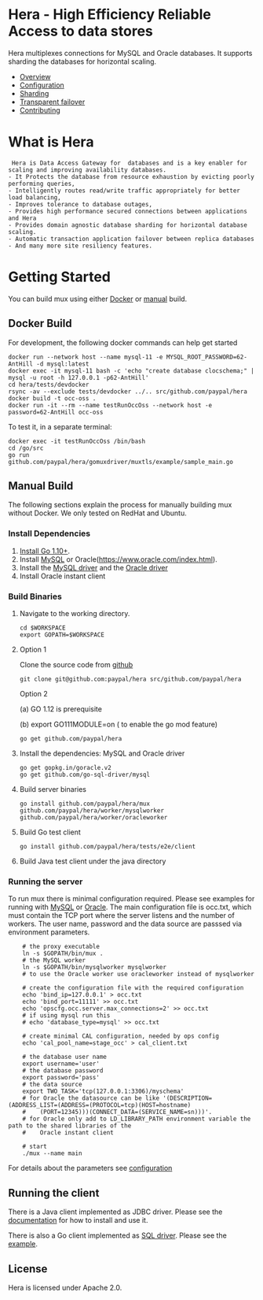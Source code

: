 # Hera - High Efficiency Reliable Access to data stores

Hera multiplexes connections for MySQL and 
Oracle databases.  It supports sharding the databases for horizontal scaling.

  * [Overview](docs/overview.md)
  * [Configuration](docs/configuration.md)
  * [Sharding](docs/sharding.md)
  * [Transparent failover](docs/taf.md)
  * [Contributing](docs/contributing.md)

# What is Hera
  
     Hera is Data Access Gateway for  databases and is a key enabler for scaling and improving availability databases. 
    - It Protects the database from resource exhaustion by evicting poorly performing queries,
    - Intelligently routes read/write traffic appropriately for better load balancing,
    - Improves tolerance to database outages,
    - Provides high performance secured connections between applications and Hera
    - Provides domain agnostic database sharding for horizontal database scaling.
    - Automatic transaction application failover between replica databases
    - And many more site resiliency features.

# Getting Started

You can build mux using either [Docker](#docker-build) or [manual](#manual-build) build.

## Docker Build

For development, the following docker commands can help get started

    docker run --network host --name mysql-11 -e MYSQL_ROOT_PASSWORD=62-AntHill -d mysql:latest
    docker exec -it mysql-11 bash -c 'echo "create database clocschema;" | mysql -u root -h 127.0.0.1 -p62-AntHill'
    cd hera/tests/devdocker
    rsync -av --exclude tests/devdocker ../.. src/github.com/paypal/hera
    docker build -t occ-oss .
    docker run -it --rm --name testRunOccOss --network host -e password=62-AntHill occ-oss

To test it, in a separate terminal:

    docker exec -it testRunOccOss /bin/bash
    cd /go/src
    go run github.com/paypal/hera/gomuxdriver/muxtls/example/sample_main.go

## Manual Build

The following sections explain the process for manually building mux without Docker. We only tested on RedHat and Ubuntu.

### Install Dependencies

1.  [Install Go 1.10+](http://golang.org/doc/install).
2.  Install [MySQL](http://dev.mysql.com/downloads/mysql) or Oracle(https://www.oracle.com/index.html).
3.  Install the [MySQL driver](github.com/go-sql-driver/mysql) and the [Oracle driver](https://github.com/go-goracle/goracle)
3.  Install Oracle instant client     
    
### Build Binaries

1.  Navigate to the working directory.
    ```
    cd $WORKSPACE
    export GOPATH=$WORKSPACE
    ```
2. Option 1 

    Clone the source code from [github](https://github.com/paypal/hera)
    ```
    git clone git@github.com:paypal/hera src/github.com/paypal/hera
    ```
    Option 2
    
    (a) GO 1.12 is prerequisite 
    
    (b) export GO111MODULE=on ( to enable the go mod feature)
    ```
    go get github.com/paypal/hera
    ```
3.  Install the dependencies: MySQL and Oracle driver
    ```
    go get gopkg.in/goracle.v2
    go get github.com/go-sql-driver/mysql
    ```
4.  Build server binaries
    ```
    go install github.com/paypal/hera/mux github.com/paypal/hera/worker/mysqlworker github.com/paypal/hera/worker/oracleworker
    ```
5.  Build Go test client
    ```
    go install github.com/paypal/hera/tests/e2e/client
    ```
6.  Build Java test client under the java directory
    
### Running the server

To run mux there is minimal configuration required. Please see examples for running with [MySQL](https://github.com/paypal/hera/tree/master/tests/e2e/srvmysql) or [Oracle](https://github.com/paypal/hera/tree/master/tests/e2e/srvoracle).
The main configuration file is occ.txt, which must contain the TCP port where the server listens and the number of workers. The user name, password and the data source are passsed via environment parameters.
```    
    # the proxy executable
    ln -s $GOPATH/bin/mux .
    # the MySQL worker
    ln -s $GOPATH/bin/mysqlworker mysqlworker
    # to use the Oracle worker use oracleworker instead of mysqlworker 

    # create the configuration file with the required configuration
    echo 'bind_ip=127.0.0.1' > occ.txt
    echo 'bind_port=11111' >> occ.txt
    echo 'opscfg.occ.server.max_connections=2' >> occ.txt
    # if using mysql run this
    # echo 'database_type=mysql' >> occ.txt

    # create minimal CAL configuration, needed by ops config
    echo 'cal_pool_name=stage_occ' > cal_client.txt
    
    # the database user name
    export username='user'
    # the database password
    export password='pass'
    # the data source
    export TWO_TASK='tcp(127.0.0.1:3306)/myschema'
    # for Oracle the datasource can be like '(DESCRIPTION=(ADDRESS_LIST=(ADDRESS=(PROTOCOL=tcp)(HOST=hostname)
    #    (PORT=12345)))(CONNECT_DATA=(SERVICE_NAME=sn)))'. 
    # for Oracle only add to LD_LIBRARY_PATH environment variable the path to the shared libraries of the 
    #    Oracle instant client 
	
    # start
    ./mux --name main
```    
For details about the parameters see [configuration](configuration.md)

## Running the client

There is a Java client implemented as JDBC driver. Please see the [documentation](https://github.com/paypal/hera/tree/master/java) for how to install and use it.

There is also a Go client implemented as [SQL driver](mux/gomuxdriver). Please see the [example](tests/e2e/client).

## License

Hera is licensed under Apache 2.0.

